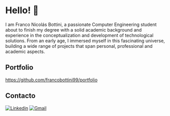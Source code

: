 # Hello! 👋

I am Franco Nicolás Bottini, a passionate Computer Engineering student about to finish my degree with a solid academic background and experience in the conceptualization and development of technological solutions. From an early age, I immersed myself in this fascinating universe, building a wide range of projects that span personal, professional and academic aspects.

## Portfolio

https://github.com/francobottini99/portfolio

## Contacto

[![Linkedin](https://img.shields.io/badge/-LinkedIn-blue?style=flat&logo=Linkedin&logoColor=white)](https://www.linkedin.com/in/franco-bottini-b727b2261)
[![Gmail](https://img.shields.io/badge/-Gmail-c14438?style=flat&logo=Gmail&logoColor=white)](mailto:bottinifranco99@gmail.com)

<!-- ## Lenguajes

<p align="center">
  <img src="https://github-readme-stats.vercel.app/api/top-langs/?username=francobottini99&langs_count=10&hide=JavaScript,SystemVerilog,CMake,Makefile&theme=dark&layout=compact" alt="Top Langs">
</p> -->
